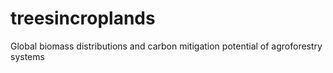 # treesincroplands
Global biomass distributions and carbon mitigation potential of agroforestry systems 
